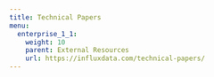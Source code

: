 ```yaml
---
title: Technical Papers
menu:
  enterprise_1_1:
    weight: 10
    parent: External Resources
    url: https://influxdata.com/technical-papers/
---
```

